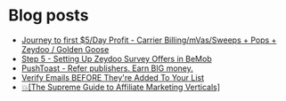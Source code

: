 # Blog posts
<!-- BLOG-POST-LIST:START -->
- [Journey to first $5/Day Profit - Carrier Billing/mVas/Sweeps + Pops + Zeydoo / Golden Goose](https://afflift.com/f/threads/journey-to-first-5-day-profit-carrier-billing-mvas-sweeps-pops-zeydoo-golden-goose.9971/)
- [Step 5 - Setting Up Zeydoo Survey Offers in BeMob](https://afflift.com/f/threads/step-5-setting-up-zeydoo-survey-offers-in-bemob.7476/)
- [PushToast - Refer publishers. Earn BIG money.](https://afflift.com/f/threads/pushtoast-refer-publishers-earn-big-money.3039/)
- [Verify Emails BEFORE They&#39;re Added To Your List](https://afflift.com/f/threads/verify-emails-before-theyre-added-to-your-list.8468/)
- [💥[The Supreme Guide to Affiliate Marketing Verticals]](https://afflift.com/f/threads/%F0%9F%92%A5-the-supreme-guide-to-affiliate-marketing-verticals.4299/)
<!-- BLOG-POST-LIST:END -->
